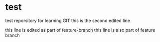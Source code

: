 # test
test reporsitory for learning GIT
this is the second edited line

this line is edited as part of feature-branch
this line is also part of feature branch
